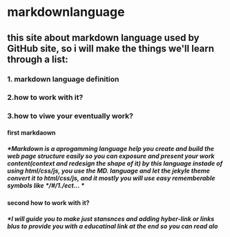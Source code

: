# markdownlanguage
## this site about markdown language used by GitHub site, so i will make the things we'll learn through a list:
### 1. markdown language definition
### 2.how to work with it?
### 3.how to viwe your eventually work?
#### first **markdaown** 
##### *Markdown is a aprogamming language help you create and build the web page structure easily so you can exposure and present your work content(context and redesign the shape of it) by this language instade of using html/css/js, you use the MD. language and let the jekyle theme convert it to html/css/js, and it mostly you will use easy rememberable symbols like */#/1./ect... *
#### second **how to work with it?** 
##### *I will guide you to make just stansnces and adding hyber-link or links blus to provide you with a educatinal link at the end so you can read alo
